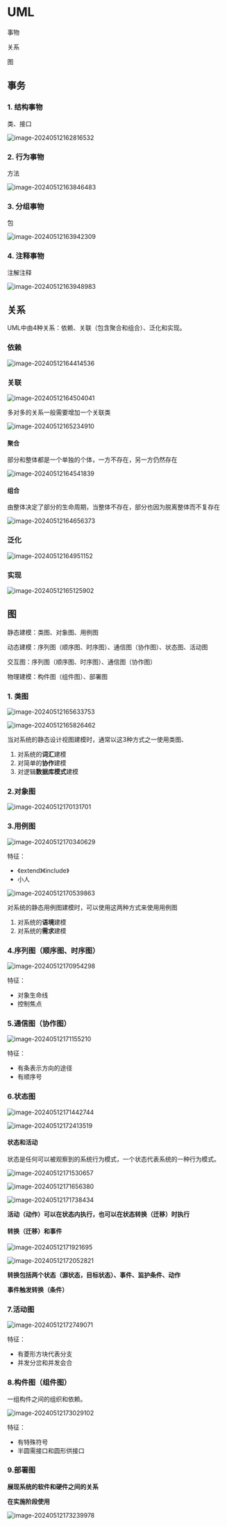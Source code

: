 # UML

事物

关系

图



## 事务

### 1. 结构事物

类、接口

![image-20240512162816532](image-20240512162816532.png)

### 2. 行为事物

方法

![image-20240512163846483](image-20240512163846483.png)

### 3. 分组事物

包

![image-20240512163942309](image-20240512163942309.png)

### 4. 注释事物

注解注释

![image-20240512163948983](image-20240512163948983.png)





## 关系

UML中由4种关系：依赖、关联（包含聚合和组合）、泛化和实现。

### 依赖

![image-20240512164414536](image-20240512164414536.png)

### 关联

![image-20240512164504041](image-20240512164504041.png)

多对多的关系一般需要增加一个关联类

![image-20240512165234910](image-20240512165234910.png)

#### 聚合

部分和整体都是一个单独的个体，一方不存在，另一方仍然存在

![image-20240512164541839](image-20240512164541839.png)

#### 组合

由整体决定了部分的生命周期，当整体不存在，部分也因为脱离整体而不复存在

![image-20240512164656373](image-20240512164656373.png)

### 泛化

![image-20240512164951152](image-20240512164951152.png)

### 实现

![image-20240512165125902](image-20240512165125902.png)



## 图

静态建模：类图、对象图、用例图

动态建模：序列图（顺序图、时序图）、通信图（协作图）、状态图、活动图

交互图：序列图（顺序图、时序图）、通信图（协作图）

物理建模：构件图（组件图）、部署图



### 1. 类图

![image-20240512165633753](image-20240512165633753.png)

![image-20240512165826462](image-20240512165826462.png)

当对系统的静态设计视图建模时，通常以这3种方式之一使用类图、

1. 对系统的**词汇**建模
2. 对简单的**协作**建模
3. 对逻辑**数据库模式**建模



### 2.对象图

![image-20240512170131701](image-20240512170131701.png)



### 3.用例图

![image-20240512170340629](image-20240512170340629.png)

特征：

- 《extend》《include》
- 小人

![image-20240512170539863](image-20240512170539863.png)

对系统的静态用例图建模时，可以使用这两种方式来使用用例图

1. 对系统的**语境**建模
2. 对系统的**需求**建模



### 4.序列图（顺序图、时序图）

![image-20240512170954298](image-20240512170954298.png)

特征：

- 对象生命线
- 控制焦点



### 5.通信图（协作图）

![image-20240512171155210](image-20240512171155210.png)

特征：

- 有条表示方向的途径
- 有顺序号



### 6.状态图

![image-20240512171442744](image-20240512171442744.png)

![image-20240512172413519](image-20240512172413519.png)



#### 状态和活动

状态是任何可以被观察到的系统行为模式，一个状态代表系统的一种行为模式。

![image-20240512171530657](image-20240512171530657.png)

![image-20240512171656380](image-20240512171656380.png)

![image-20240512171738434](image-20240512171738434.png)

**活动（动作）可以在状态内执行，也可以在状态转换（迁移）时执行**

#### 转换（迁移）和事件

![image-20240512171921695](image-20240512171921695.png)

![image-20240512172052821](image-20240512172052821.png)

**转换包括两个状态（源状态，目标状态）、事件、监护条件、动作**

**事件触发转换（条件）**



### 7.活动图

![image-20240512172749071](image-20240512172749071.png)

特征：

- 有菱形方块代表分支
- 并发分岔和并发会合



### 8.构件图（组件图）

一组构件之间的组织和依赖。

![image-20240512173029102](image-20240512173029102.png)

特征：

- 有特殊符号
- 半圆需接口和圆形供接口



### 9.部署图

**展现系统的软件和硬件之间的关系**

**在实施阶段使用**

![image-20240512173239978](image-20240512173239978.png)
